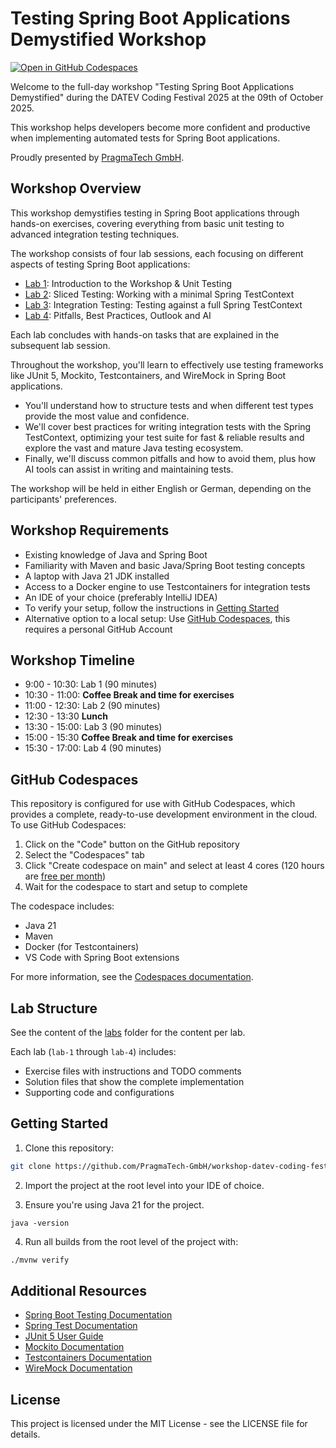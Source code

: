 # Testing Spring Boot Applications Demystified Workshop

[![Open in GitHub Codespaces](https://github.com/codespaces/badge.svg)](https://codespaces.new/PragmaTech-GmbH/workshop-datev-coding-festival-2025)

Welcome to the full-day workshop "Testing Spring Boot Applications Demystified" during the DATEV Coding Festival 2025 at the 09th of October 2025.

This workshop helps developers become more confident and productive when implementing automated tests for Spring Boot applications.

Proudly presented by [PragmaTech GmbH](https://pragmatech.digital/). 

## Workshop Overview

This workshop demystifies testing in Spring Boot applications through hands-on exercises, covering everything from basic unit testing to advanced integration testing techniques.

The workshop consists of four lab sessions, each focusing on different aspects of testing Spring Boot applications:

- [Lab 1](labs/lab-1): Introduction to the Workshop & Unit Testing
- [Lab 2](labs/lab-2): Sliced Testing: Working with a minimal Spring TestContext
- [Lab 3](labs/lab-3): Integration Testing: Testing against a full Spring TestContext
- [Lab 4](labs/lab-4): Pitfalls, Best Practices, Outlook and AI

Each lab concludes with hands-on tasks that are explained in the subsequent lab session.

Throughout the workshop, you'll learn to effectively use testing frameworks like JUnit 5, Mockito, Testcontainers, and WireMock in Spring Boot applications.

- You'll understand how to structure tests and when different test types provide the most value and confidence.
- We'll cover best practices for writing integration tests with the Spring TestContext, optimizing your test suite for fast & reliable results and explore the vast and mature Java testing ecosystem.
- Finally, we'll discuss common pitfalls and how to avoid them, plus how AI tools can assist in writing and maintaining tests.

The workshop will be held in either English or German, depending on the participants' preferences.

## Workshop Requirements

- Existing knowledge of Java and Spring Boot
- Familiarity with Maven and basic Java/Spring Boot testing concepts
- A laptop with Java 21 JDK installed
- Access to a Docker engine to use Testcontainers for integration tests
- An IDE of your choice (preferably IntelliJ IDEA)
- To verify your setup, follow the instructions in [Getting Started](#getting-started)
- Alternative option to a local setup: Use [GitHub Codespaces](#github-codespaces), this requires a personal GitHub Account

## Workshop Timeline

- 9:00 - 10:30: Lab 1 (90 minutes)
- 10:30 - 11:00: **Coffee Break and time for exercises**
- 11:00 - 12:30: Lab 2 (90 minutes)
- 12:30 - 13:30 **Lunch**
- 13:30 - 15:00: Lab 3 (90 minutes)
- 15:00 - 15:30 **Coffee Break and time for exercises**
- 15:30 - 17:00: Lab 4 (90 minutes)

## GitHub Codespaces

This repository is configured for use with GitHub Codespaces, which provides a complete, ready-to-use development environment in the cloud. To use GitHub Codespaces:

1. Click on the "Code" button on the GitHub repository
2. Select the "Codespaces" tab
3. Click "Create codespace on main" and select at least 4 cores (120 hours are [free per month](https://docs.github.com/en/billing/managing-billing-for-your-products/managing-billing-for-github-codespaces/about-billing-for-github-codespaces))
4. Wait for the codespace to start and setup to complete

The codespace includes:
- Java 21
- Maven
- Docker (for Testcontainers)
- VS Code with Spring Boot extensions

For more information, see the [Codespaces documentation](.devcontainer/README.md).

## Lab Structure

See the content of the [labs](labs) folder for the content per lab.

Each lab (`lab-1` through `lab-4`) includes:

- Exercise files with instructions and TODO comments
- Solution files that show the complete implementation
- Supporting code and configurations

## Getting Started

1. Clone this repository:

```bash
git clone https://github.com/PragmaTech-GmbH/workshop-datev-coding-festival-2025.git
```

2. Import the project at the root level into your IDE of choice.

3. Ensure you're using Java 21 for the project.

```
java -version
```

4. Run all builds from the root level of the project with:

```bash
./mvnw verify
```

## Additional Resources

- [Spring Boot Testing Documentation](https://docs.spring.io/spring-boot/docs/current/reference/html/features.html#features.testing)
- [Spring Test Documentation](https://docs.spring.io/spring-framework/reference/testing.html)
- [JUnit 5 User Guide](https://junit.org/junit5/docs/current/user-guide/)
- [Mockito Documentation](https://javadoc.io/doc/org.mockito/mockito-core/latest/org.mockito/org/mockito/Mockito.html)
- [Testcontainers Documentation](https://www.testcontainers.org/)
- [WireMock Documentation](http://wiremock.org/docs/)

## License

This project is licensed under the MIT License - see the LICENSE file for details.
